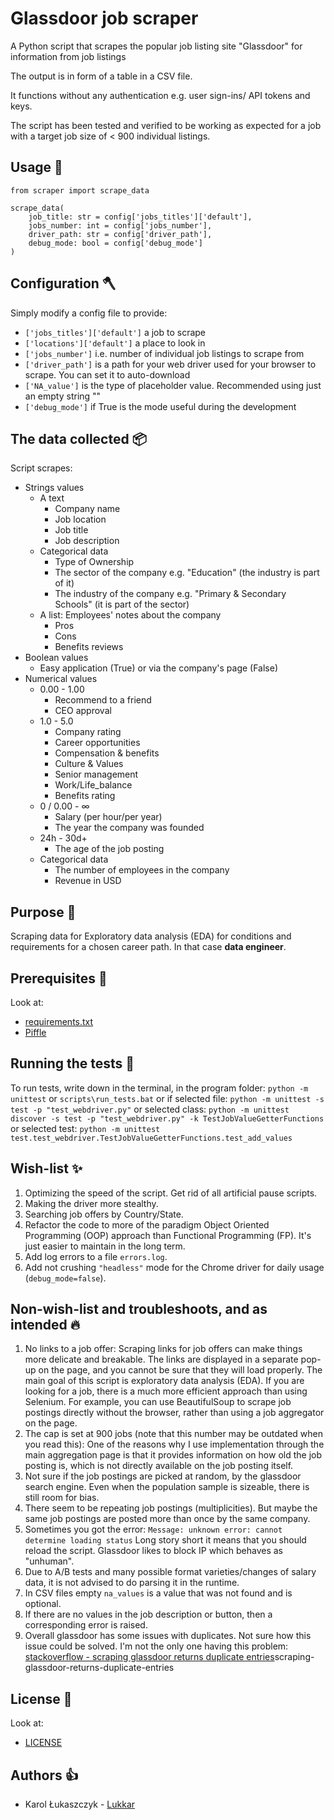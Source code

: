 # Glassdoor job scraper

A Python script that scrapes the popular job listing site "Glassdoor" for information from job listings

The output is in form of a table in a CSV file.

It functions without any authentication e.g. user sign-ins/ API tokens and keys.

The script has been tested and verified to be working as expected for a job with a target job size of < 900 individual listings.

## Usage 🔨

```
from scraper import scrape_data

scrape_data(
    job_title: str = config['jobs_titles']['default'],
    jobs_number: int = config['jobs_number'],
    driver_path: str = config['driver_path'],
    debug_mode: bool = config['debug_mode']
)
```

## Configuration 🪓

Simply modify a config file to provide:

- `['jobs_titles']['default']` a job to scrape
- `['locations']['default']` a place to look in
- `['jobs_number']` i.e. number of individual job listings to scrape from
- `['driver_path']` is a path for your web driver used for your browser to scrape. You can set it to auto-download
- `['NA_value']` is the type of placeholder value. Recommended using just an empty string ""
- `['debug_mode']` if True is the mode useful during the development

## The data collected 📦

Script scrapes:

- Strings values
  - A text
    - Company name
    - Job location
    - Job title
    - Job description
  - Categorical data
    - Type of Ownership
    - The sector of the company e.g. "Education" (the industry is part of it)
    - The industry of the company e.g. "Primary & Secondary Schools" (it is part of the sector)
  - A list: Employees' notes about the company
    - Pros
    - Cons
    - Benefits reviews
- Boolean values
  - Easy application (True) or via the company's page (False)
- Numerical values
  - 0.00 - 1.00
    - Recommend to a friend
    - CEO approval
  - 1.0 - 5.0
    - Company rating
    - Career opportunities
    - Compensation & benefits
    - Culture & Values
    - Senior management
    - Work/Life_balance
    - Benefits rating
  - 0 / 0.00 - ∞
    - Salary (per hour/per year)
    - The year the company was founded
  - 24h - 30d+
    - The age of the job posting
  - Categorical data
    - The number of employees in the company
    - Revenue in USD

## Purpose 🧭

Scraping data for Exploratory data analysis (EDA) for conditions and requirements for a chosen career path. In that case **data engineer**.

## Prerequisites 🧰

Look at:

- [requirements.txt](scraper/requirements.txt)
- [Piffle](Piffle)

## Running the tests 🧪

To run tests, write down in the terminal, in the program folder:
`python -m unittest`
or
`scripts\run_tests.bat`
or if selected file:
`python -m unittest -s test -p "test_webdriver.py"`
or selected class:
`python -m unittest discover -s test -p "test_webdriver.py" -k TestJobValueGetterFunctions`
or selected test:
`python -m unittest test.test_webdriver.TestJobValueGetterFunctions.test_add_values`

## Wish-list ✨

1. Optimizing the speed of the script. Get rid of all artificial pause scripts.
2. Making the driver more stealthy.
3. Searching job offers by Country/State.
4. Refactor the code to more of the paradigm Object Oriented Programming (OOP) approach than Functional Programming (FP).
   It's just easier to maintain in the long term.
5. Add log errors to a file `errors.log`.
6. Add not crushing `"headless"` mode for the Chrome driver for daily usage (`debug_mode=false`).

## Non-wish-list and troubleshoots, and as intended 🔥

1. No links to a job offer:
   Scraping links for job offers can make things more delicate and breakable.
   The links are displayed in a separate pop-up on the page, and you cannot be sure that they will load properly.
   The main goal of this script is exploratory data analysis (EDA).
   If you are looking for a job, there is a much more efficient approach than using Selenium.
   For example, you can use BeautifulSoup to scrape job postings directly without the browser,
   rather than using a job aggregator on the page.
2. The cap is set at 900 jobs (note that this number may be outdated when you read this):
   One of the reasons why I use implementation through the main aggregation page is that it provides information on how old the job posting is,
   which is not directly available on the job posting itself.
3. Not sure if the job postings are picked at random, by the glassdoor search engine.
   Even when the population sample is sizeable, there is still room for bias.
4. There seem to be repeating job postings (multiplicities). But maybe the same job postings are posted more than once by the same company.
5. Sometimes you got the error:
   `Message: unknown error: cannot determine loading status`
   Long story short it means that you should reload the script. Glassdoor likes to block IP which behaves as "unhuman".
6. Due to A/B tests and many possible format varieties/changes of salary data, it is not advised to do parsing it in the runtime.
7. In CSV files empty `na_values` is a value that was not found and is optional.
8. If there are no values in the job description or button, then a corresponding error is raised.
9. Overall glassdoor has some issues with duplicates. Not sure how this issue could be solved. I'm not the only one having this problem:
   [stackoverflow - scraping glassdoor returns duplicate entries](https://stackoverflow.com/questions/74193851/)scraping-glassdoor-returns-duplicate-entries

## License 📜

Look at:

- [LICENSE](scraper/LICENSE)

## Authors 👍

- Karol Łukaszczyk - [Lukkar](https://github.com/Luk-kar)
